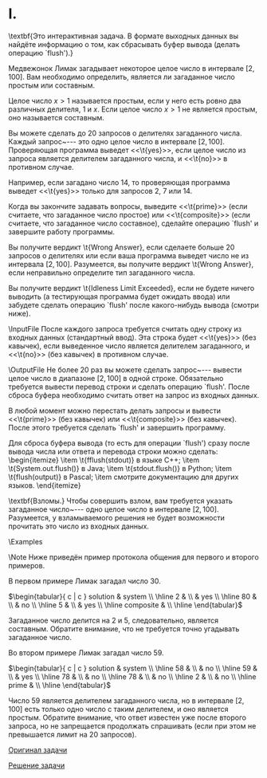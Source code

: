 <h1> I. </h1>
\textbf{Это интерактивная задача. В формате выходных данных вы найдёте информацию о том, как сбрасывать буфер вывода (делать операцию `flush').}

Медвежонок Лимак загадывает некоторое целое число в интервале $[2, 100]$. Вам необходимо определить, является ли загаданное число простым или составным.

Целое число $x > 1$ называется простым, если у него есть ровно два различных делителя, $1$ и $x$. Если целое число $x > 1$ не является простым, оно называется составным.

Вы можете сделать до $20$ запросов о делителях загаданного числа. Каждый запрос~--- это одно целое число в интервале $[2, 100]$. Проверяющая программа выведет <<\t{yes}>>, если целое число из запроса является делителем загаданного числа, и <<\t{no}>> в противном случае.

Например, если загадано число $14$, то проверяющая программа выведет <<\t{yes}>> только для запросов $2$, $7$ или $14$.

Когда вы закончите задавать вопросы, выведите <<\t{prime}>> (если считаете, что загаданное число простое) или <<\t{composite}>> (если считаете, что загаданное число составное), сделайте операцию `flush' и завершите работу программы.

Вы получите вердикт \t{Wrong Answer}, если сделаете больше $20$ запросов о делителях или если ваша программа выведет число не из интервала $[2, 100]$. Разумеется, вы получите вердикт \t{Wrong Answer}, если неправильно определите тип загаданного числа.

Вы получите вердикт \t{Idleness Limit Exceeded}, если не будете ничего выводить (а тестирующая программа будет ожидать ввода) или забудете сделать операцию `flush' после какого-нибудь вывода (смотри ниже).

\InputFile
После каждого запроса требуется считать одну строку из входных данных (стандартный ввод). Эта строка будет <<\t{yes}>> (без кавычек), если выведенное число является делителем загаданного, и <<\t{no}>> (без кавычек) в противном случае.

\OutputFile
Не более $20$ раз вы можете сделать запрос~--- вывести целое число в диапазоне $[2, 100]$ в одной строке. Обязательно требуется вывести перевод строки и сделать операцию `flush'. После сброса буфера необходимо считать ответ на запрос из входных данных.

В любой момент можно перестать делать запросы и вывести <<\t{prime}>> (без кавычек) или <<\t{composite}>> (без кавычек). После этого требуется сделать `flush' и завершить программу.

Для сброса буфера вывода (то есть для операции `flush') сразу после вывода числа или ответа и перевода строки можно сделать:
\begin{itemize}
\item \t{fflush(stdout)} в языке C++;
\item \t{System.out.flush()} в Java;
\item \t{stdout.flush()} в Python;
\item \t{flush(output)} в Pascal;
\item смотрите документацию для других языков.
\end{itemize}

\textbf{Взломы.} Чтобы совершить взлом, вам требуется указать загаданное число~--- одно целое число в интервале $[2, 100]$. Разумеется, у взламываемого решения не будет возможности прочитать это число из входных данных.

\Examples

\Note
Ниже приведён пример протокола общения для первого и второго примеров.

В первом примере Лимак загадал число $30$.

$\begin{tabular}{  c | c }
solution & system \\
\hline
  2 &  \\
   & yes \\
\hline
  80 &  \\
   & no \\
\hline
  5 &  \\
   & yes \\
\hline
composite & \\
\hline
\end{tabular}$

Загаданное число делится на $2$ и $5$, следовательно, является составным. Обратите внимание, что не требуется точно угадывать загаданное число.

Во втором примере Лимак загадал число $59$.

$\begin{tabular}{  c | c }
solution & system \\
\hline
  58 &  \\
   & no \\
\hline
  59 &  \\
   & yes \\
\hline
  78 &  \\
   & no \\
\hline
  78 &  \\
   & no \\
\hline
  2 &  \\
   & no \\
\hline
prime & \\
\hline
\end{tabular}$

Число $59$ является делителем загаданного числа, но в интервале $[2, 100]$ есть только одно число с таким делителем, и оно является простым. Обратите внимание, что ответ известен уже после второго запроса, но не запрещается продолжать спрашивать (если при этом не превышается лимит на $20$ запросов).


[Оригинал задачи](https://codeforces.com/contest/679/problem/A)

[Решение задачи](Solution_I.md)